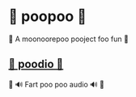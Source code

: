 # 💩 poopoo 💩

💩 A moonoorepoo pooject foo fun 💩

## [💩 poodio 💩](./poodio/README.md)

💩 🔊 Fart poo poo audio 🔊 💩
